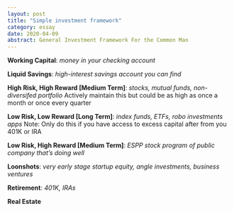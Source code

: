 ```yaml
---
layout: post
title: "Simple investment framework"
category: essay
date: 2020-04-09
abstract: General Investment Framework For the Common Man
---
```


**Working Capital**: _money in your checking account_  

**Liquid Savings**: _high-interest savings account you can find_  

**High Risk, High Reward [Medium Term]**: _stocks, mutual funds, non-diversifed portfolio_  Actively maintain this but could be as high as once a month or once every quarter  

**Low Risk, Low Reward [Long Term]**: _index funds, ETFs, robo investments apps_ Note: Only do this if you have access to excess capital after from you 401K or IRA  

**Low Risk, High Reward [Medium Term]**: _ESPP stock program of public company that’s doing well_  

**Loonshots**: _very early stage startup equity, angle investments, business ventures_  

**Retirement**: _401K, IRAs_  

**Real Estate**  